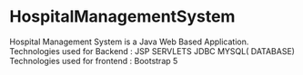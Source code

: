 # HospitalManagementSystem
Hospital Management System is a Java Web Based Application.
Technologies used for Backend : JSP SERVLETS JDBC MYSQL( DATABASE) 
Technologies used for frontend : Bootstrap 5

